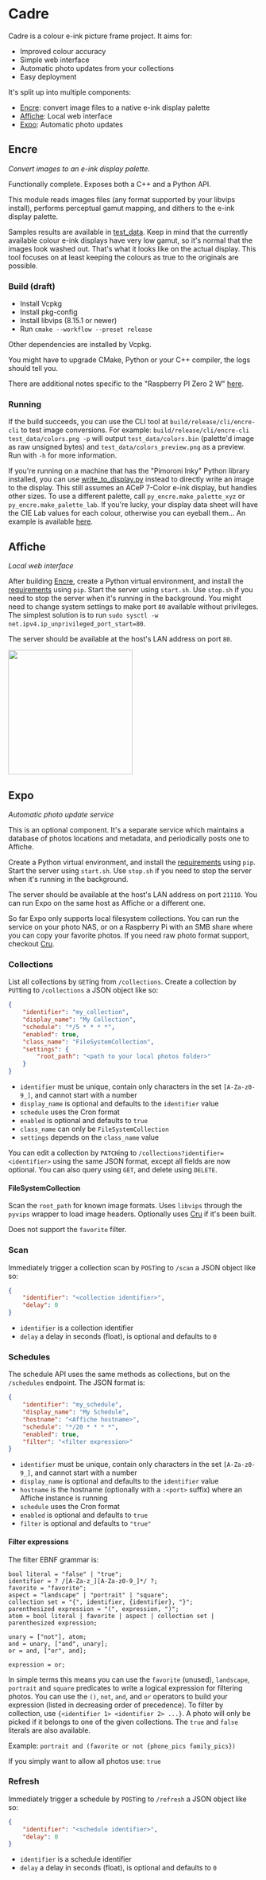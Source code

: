 # Cadre

Cadre is a colour e-ink picture frame project. It aims for:
- Improved colour accuracy
- Simple web interface
- Automatic photo updates from your collections
- Easy deployment

It's split up into multiple components:
- [Encre](#encre): convert image files to a native e-ink display palette
- [Affiche](#affiche): Local web interface
- [Expo](#expo): Automatic photo updates

## Encre

*Convert images to an e-ink display palette.*

Functionally complete. Exposes both a C++ and a Python API.

This module reads images files (any format supported by your libvips install),
performs perceptual gamut mapping, and dithers to the e-ink display palette.

Samples results are available in [test_data](encre/test_data). Keep in mind that
the currently available colour e-ink displays have very low gamut, so it's
normal that the images look washed out. That's what it looks like on the
actual display. This tool focuses on at least keeping the colours as true
to the originals are possible.

### Build (draft)

- Install Vcpkg
- Install pkg-config
- Install libvips (8.15.1 or newer)
- Run `cmake --workflow --preset release`

Other dependencies are installed by Vcpkg.

You might have to upgrade CMake, Python or your C++ compiler, the logs should tell you.

There are additional notes specific to the "Raspberry PI Zero 2 W" [here](encre/rpi_build_notes.txt).

### Running

If the build succeeds, you can use the CLI tool at `build/release/cli/encre-cli` to
test image conversions. For example: `build/release/cli/encre-cli test_data/colors.png -p`
will output `test_data/colors.bin` (palette'd image as raw unsigned bytes) and
`test_data/colors_preview.png` as a preview. Run with `-h` for more information.

If you're running on a machine that has the "Pimoroni Inky" Python library installed, you
can use [write_to_display.py](encre/misc/write_to_display.py) instead to directly write an image
to the display. This still assumes an ACeP 7-Color e-ink display, but handles other sizes.
To use a different palette, call `py_encre.make_palette_xyz` or `py_encre.make_palette_lab`.
If you're lucky, your display data sheet will have the CIE Lab values for each colour,
otherwise you can eyeball them... An example is available [here](encre/misc/rgb_palette_example.py).

## Affiche

*Local web interface*

After building [Encre](#encre), create a Python virtual environment, and install the
[requirements](affiche/requirements.txt) using `pip`. Start the server using
`start.sh`. Use `stop.sh` if you need to stop the server when it's running in the background.
You might need to change system settings to make port `80` available without privileges.
The simplest solution is to run `sudo sysctl -w net.ipv4.ip_unprivileged_port_start=80`.

The server should be available at the host's LAN address on port `80`.

[<img src="images/affiche_screenshot.jpeg" width="250"/>](images/affiche_screenshot.jpeg)

##  Expo

*Automatic photo update service*

This is an optional component. It's a separate service which maintains a database of photos locations and metadata,
and periodically posts one to Affiche.

Create a Python virtual environment, and install the [requirements](expo/requirements.txt) using `pip`.
Start the server using `start.sh`. Use `stop.sh` if you need to stop the server when it's running in the background.

The server should be available at the host's LAN address on port `21110`.
You can run Expo on the same host as Affiche or a different one.

So far Expo only supports local filesystem collections. You can run the service on your photo NAS,
or on a Raspberry Pi with an SMB share where you can copy your favorite photos.
If you need raw photo format support, checkout [Cru](expo/cru).

### Collections

List all collections by `GET`ing from `/collections`.
Create a collection by `PUT`ting to `/collections` a JSON object like so:
```json
{
    "identifier": "my_collection",
    "display_name": "My Collection",
    "schedule": "*/5 * * * *",
    "enabled": true,
    "class_name": "FileSystemCollection",
    "settings": {
        "root_path": "<path to your local photos folder>"
    }
}
```
- `identifier` must be unique, contain only characters in the set `[A-Za-z0-9_]`, and cannot start with a number
- `display_name` is optional and defaults to the `identifier` value
- `schedule` uses the Cron format
- `enabled` is optional and defaults to `true`
- `class_name` can only be `FileSystemCollection`
- `settings` depends on the `class_name` value

You can edit a collection by `PATCH`ing to `/collections?identifier=<identifier>` using the same JSON format,
except all fields are now optional. You can also query using `GET`, and delete using `DELETE`.

#### FileSystemCollection

Scan the `root_path` for known image formats. Uses `libvips` through the `pyvips` wrapper to load image headers.
Optionally uses [Cru](expo/cru) if it's been built.

Does not support the `favorite` filter.

### Scan

Immediately trigger a collection scan by `POST`ing to `/scan` a JSON object like so:
```json
{
    "identifier": "<collection identifier>",
    "delay": 0
}
```
- `identifier` is a collection identifier
- `delay` a delay in seconds (float), is optional and defaults to `0`

### Schedules

The schedule API uses the same methods as collections, but on the `/schedules` endpoint.
The JSON format is:
```json
{
    "identifier": "my_schedule",
    "display_name": "My Schedule",
    "hostname": "<Affiche hostname>",
    "schedule": "*/20 * * * *",
    "enabled": true,
    "filter": "<filter expression>"
}
```
- `identifier` must be unique, contain only characters in the set `[A-Za-z0-9_]`, and cannot start with a number
- `display_name` is optional and defaults to the `identifier` value
- `hostname` is the hostname (optionally with a `:<port>` suffix) where an Affiche instance is running
- `schedule` uses the Cron format
- `enabled` is optional and defaults to `true`
- `filter` is optional and defaults to `"true"`

#### Filter expressions

The filter EBNF grammar is:
```ebnf
bool literal = "false" | "true";
identifier = ? /[A-Za-z_][A-Za-z0-9_]*/ ?;
favorite = "favorite";
aspect = "landscape" | "portrait" | "square";
collection set = "{", identifier, {identifier}, "}";
parenthesized expression = "(", expression, ")";
atom = bool literal | favorite | aspect | collection set | parenthesized expression;

unary = ["not"], atom;
and = unary, ["and", unary];
or = and, ["or", and];

expression = or;
```

In simple terms this means you can use the `favorite` (unused), `landscape`, `portrait` and `square`
predicates to write a logical expression for filtering photos. You can use the `()`, `not`, `and`, and `or`
operators to build your expression (listed in decreasing order of precedence). To filter by collection,
use `{<identifier 1> <identifier 2> ...}`. A photo will only be picked if it belongs to one of the given
collections. The `true` and `false` literals are also available.

Example: `portrait and (favorite or not {phone_pics family_pics})`

If you simply want to allow all photos use: `true`

### Refresh

Immediately trigger a schedule by `POST`ing to `/refresh` a JSON object like so:
```json
{
    "identifier": "<schedule identifier>",
    "delay": 0
}
```
- `identifier` is a schedule identifier
- `delay` a delay in seconds (float), is optional and defaults to `0`
